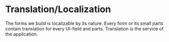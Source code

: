 # Translation\/Localization

The forms we build is localizable by its nature. Every form or its small parts contain translation for every UI-field and parts. Translation is the service of the appilcation.

